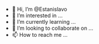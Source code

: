 - 👋 Hi, I’m @Estanislavo
- 👀 I’m interested in ...
- 🌱 I’m currently learning ...
- 💞️ I’m looking to collaborate on ...
- 📫 How to reach me ...

<!---
Estanislavo/Estanislavo is a ✨ special ✨ repository because its `README.md` (this file) appears on your GitHub profile.
You can click the Preview link to take a look at your changes.
--->
